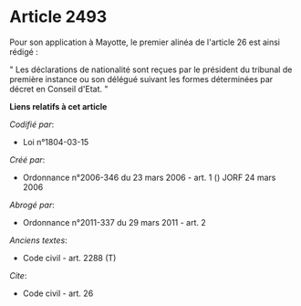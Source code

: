 # Article 2493

Pour son application à Mayotte, le premier alinéa de l'article 26 est ainsi rédigé : 

" Les déclarations de nationalité sont reçues par le président du tribunal de première instance ou son délégué suivant les
formes déterminées par décret en Conseil d'Etat. "

**Liens relatifs à cet article**

_Codifié par_:

  - Loi n°1804-03-15

_Créé par_:

  - Ordonnance n°2006-346 du 23 mars 2006 - art. 1 () JORF 24 mars 2006

_Abrogé par_:

  - Ordonnance n°2011-337 du 29 mars 2011 - art. 2

_Anciens textes_:

  - Code civil - art. 2288 (T)

_Cite_:

  - Code civil - art. 26
